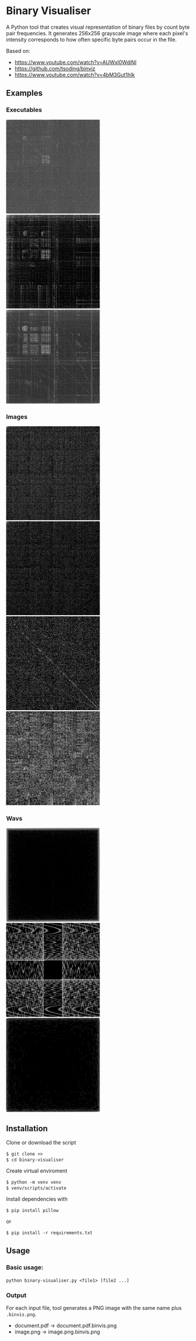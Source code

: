 # Binary Visualiser
A Python tool that creates visual representation of binary files by count byte pair frequencies. It generates 256x256 grayscale image where each pixel's intensity corresponds to how often specific byte pairs occur in the file.

Based on: 
 - https://www.youtube.com/watch?v=AUWxl0WdiNI
 - https://github.com/tsoding/binviz
 - https://www.youtube.com/watch?v=4bM3Gut1hIk

## Examples
### Executables
![exec1](examples\exec\exec1.exe.binvis.png)
![exec2](examples\exec\exec2.exe.binvis.png)
![exec3](examples\exec\exec3.exe.binvis.png)

### Images
![img1](examples\imgs\img1.jpg.binvis.png)
![img2](examples\imgs\img2.jpg.binvis.png)
![img3](examples\imgs\img3.png.binvis.png)
![img4](examples\imgs\img4.png.binvis.png)

### Wavs
![wav1](examples\wavs\wav1.wav.binvis.png)
![wav2](examples\wavs\wav2.wav.binvis.png)
![wav3](examples\wavs\wav3.wav.binvis.png)

## Installation

Clone or download the script
```console
$ git clone <>
$ cd binary-visualiser
```
Create virtual enviroment
```console
$ python -m venv venv
$ venv/scripts/activate
```
Install dependencies with
```console
$ pip install pillow
```
or
```console
$ pip install -r requirements.txt
```

## Usage

### Basic usage: 
```
python binary-visualiser.py <file1> [file2 ...]
```

### Output

For each input file, tool generates a PNG image with the same name plus `.binvis.png`.
 - document.pdf &rarr; document.pdf.binvis.png
 - image.png &rarr; image.png.binvis.png